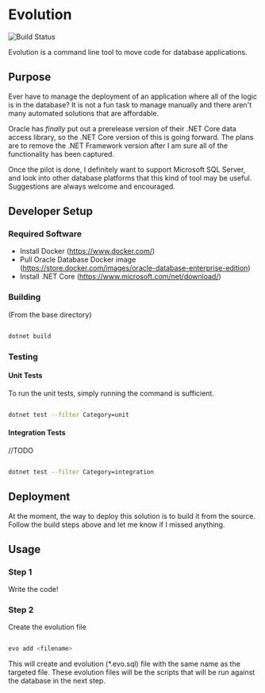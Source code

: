# Evolution
![Build Status](https://codejanitor.dynu.net/jenkins/job/Evolution/badge/icon)

Evolution is a command line tool to move code for database applications.

## Purpose
Ever have to manage the deployment of an application where all of the logic is in the database? It is not a fun task to manage manually and there aren't many automated solutions that are affordable.

Oracle has _finally_ put out a prerelease version of their .NET Core data access library, so the .NET Core version of this is going forward. The plans are to remove the .NET Framework version after I am sure all of the functionality has been captured.

Once the pilot is done, I definitely want to support Microsoft SQL Server, and look into other database platforms that this kind of tool may be useful. Suggestions are always welcome and encouraged. 

## Developer Setup

### Required Software
- Install Docker (https://www.docker.com/)
- Pull Oracle Database Docker image (https://store.docker.com/images/oracle-database-enterprise-edition)
- Install .NET Core (https://www.microsoft.com/net/download/)

### Building
(From the base directory)

```bash

dotnet build

```

### Testing

#### Unit Tests
To run the unit tests, simply running the command is sufficient.

```bash

dotnet test --filter Category=unit

```

#### Integration Tests

//TODO

```bash

dotnet test --filter Category=integration

```

## Deployment

At the moment, the way to deploy this solution is to build it from the source. Follow the build steps above and let me know if I missed anything.

## Usage

### Step 1
Write the code!

### Step 2
Create the evolution file

```bash

evo add <filename>

```

This will create and evolution (*.evo.sql) file with the same name as the targeted file. These evolution files will be the scripts that will be run against the database in the next step.